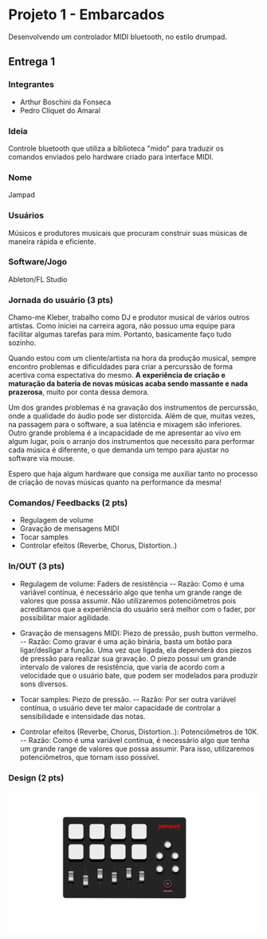 # Projeto 1 - Embarcados

Desenvolvendo um controlador MIDI bluetooth, no estilo drumpad.

## Entrega 1

### Integrantes

- Arthur Boschini da Fonseca
- Pedro Cliquet do Amaral

### Ideia

Controle bluetooth que utiliza a biblioteca "mido" para traduzir os comandos enviados pelo hardware criado para interface MIDI.

### Nome

Jampad

### Usuários

Músicos e produtores musicais que procuram construir suas músicas de maneira rápida e eficiente.

### Software/Jogo 

Ableton/FL Studio

### Jornada do usuário (3 pts)

Chamo-me Kleber, trabalho como DJ e produtor musical de vários outros artistas. Como iniciei na carreira agora, não possuo uma equipe para facilitar algumas tarefas para mim. Portanto, basicamente faço tudo sozinho.

Quando estou com um cliente/artista na hora da produção musical, sempre encontro problemas e dificuldades para criar a percurssão de forma acertiva coma espectativa do mesmo. **A experiência de criação e maturação da bateria de novas músicas acaba sendo massante e nada prazerosa**, muito por conta dessa demora.

Um dos grandes problemas é na gravação dos instrumentos de percurssão, onde a qualidade do áudio pode ser distorcida. Além de que, muitas vezes, na passagem para o software, a sua latência e mixagem são inferiores.
Outro grande problema é a incapacidade de me apresentar ao vivo em algum lugar, pois o arranjo dos instrumentos que necessito para performar cada música é diferente, o que demanda um tempo para ajustar no software via mouse.
 
Espero que haja algum hardware que consiga me auxiliar tanto no processo de criação de novas músicas quanto na performance da mesma!

### Comandos/ Feedbacks (2 pts)

- Regulagem de volume
- Gravação de mensagens MIDI
- Tocar samples
- Controlar efeitos (Reverbe, Chorus, Distortion..)

### In/OUT (3 pts)

- Regulagem de volume: Faders de resistência
  -- Razão: Como é uma variável contínua, é necessário algo que tenha um grande range de valores que possa assumir. Não utilizaremos potenciômetros pois acreditamos que a experiência do usuário será melhor com o fader, por possibilitar maior agilidade. 
  
- Gravação de mensagens MIDI: Piezo de pressão, push button vermelho.
  -- Razão: Como gravar é uma ação binária, basta um botão para ligar/desligar a função. Uma vez que ligada, ela dependerá dos piezos de pressão para realizar sua gravação. O piezo possui um grande intervalo de valores de resistência, que varia de acordo com a velocidade que o usuário bate, que podem ser modelados para produzir sons diversos.
  
- Tocar samples: Piezo de pressão.
  -- Razão: Por ser outra variável contínua, o usuário deve ter maior capacidade de controlar a sensibilidade e intensidade das notas.
  
- Controlar efeitos (Reverbe, Chorus, Distortion..): Potenciômetros de 10K.
  -- Razão: Como é uma variável contínua, é necessário algo que tenha um grande range de valores que possa assumir. Para isso, utilizaremos potenciômetros, que tornam isso possível.

### Design (2 pts)

![alt text](modelo.png)
